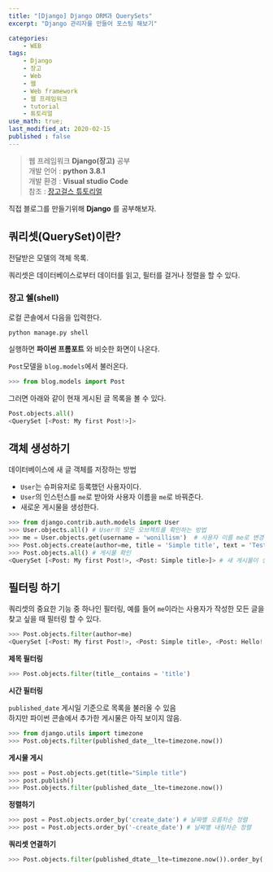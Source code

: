 ```yaml
---
title: "[Django] Django ORM과 QuerySets"
excerpt: "Django 관리자를 만들어 포스팅 해보기"

categories:
    - WEB
tags:
    - Django
    - 장고
    - Web
    - 웹
    - Web framework
    - 웹 프레임워크
    - tutorial
    - 튜토리얼
use_math: true;
last_modified_at: 2020-02-15
published : false
--- 
```

> 웹 프레임워크 __Django(장고)__ 공부  
> 개발 언어 : __python 3.8.1__  
> 개발 환경 : __Visual studio Code__  
> 참조 : [장고걸스 튜토리얼](https://tutorial.djangogirls.org/ko/)   
  
직접 블로그를 만들기위해 __Django__ 를 공부해보자.  
  
## __쿼리셋(QuerySet)이란?__  
  
전달받은 모델의 객체 목록.  
  
쿼리셋은 데이터베이스로부터 데이터를 읽고, 필터를 걸거나 정렬을 할 수 있다. 
  
### __장고 쉘(shell)__  
로컬 콘솔에서 다음을 입력한다.  
```
python manage.py shell  
```  
실행하면 __파이썬 프롬포트__ 와 비슷한 화면이 나온다.  
  
`Post`모델을 `blog.models`에서 불러온다.  
  
```py  
>>> from blog.models import Post
```   
그러면 아래와 같이 현재 게시된 글 목록을 볼 수 있다.  
  
```py  
Post.objects.all()
<QuerySet [<Post: My first Post!>]>  
```  
  
  
## __객체 생성하기__  
데이터베이스에 새 글 객체를 저장하는 방법  
  
+ `User`는 슈퍼유저로 등록했던 사용자이다. 
+ `User`의 인스턴스를 `me`로 받아와 사용자 이름을 `me`로 바꿔준다.
+ 새로운 게시물을 생성한다.   

```py  
>>> from django.contrib.auth.models import User  
>>> User.objects.all() # User의 모든 오브젝트를 확인하는 방법  
>>> me = User.objects.get(username = 'wonillism')  # 사용자 이름 me로 변경
>>> Post.objects.create(author=me, title = 'Simple title', text = 'Test')  # 새 게시물 생성  
>>> Post.objects.all() # 게시물 확인  
<QuerySet [<Post: My first Post!>, <Post: Simple title>]> # 새 게시물이 생성된 것을 확인 할 수 있다.
```  
  
## __필터링 하기__  
쿼리셋의 중요한 기능 중 하나인 필터링, 예를 들어 `me`이라는 사용자가 작성한 모든 글을 찾고 싶을 때 필터링 할 수 있다.  
  
```py  
>>> Post.objects.filter(author=me)  
<QuerySet [<Post: My first Post!>, <Post: Simple title>, <Post: Hello!!>]>
```  
  
__제목 필터링__  
  
```py  
>>> Post.objects.filter(title__contains = 'title')  
```  
  
__시간 필터링__  
  
`published_date` 게시일 기준으로 목록을 불러올 수 있음  
하지만 파이썬 콘솔에서 추가한 게시물은 아직 보이지 않음.
```py  
>>> from django.utils import timezone  
>>> Post.objects.filter(published_date__lte=timezone.now())    
```  
  
__게시물 게시__  
  
```py  
>>> post = Post.objects.get(title="Simple title")  
>>> post.publish()  
>>> Post.objects.filter(published_date__lte=timezone.now())  
```  
  
__정렬하기__  
  
```py  
>>> post = Post.objects.order_by('create_date') # 날짜별 오름차순 정렬  
>>> post = Post.objects.order_by('-create_date') # 날짜별 내림차순 정렬  
```  
  
__쿼리셋 연결하기__  
  
```py  
>>> Post.objects.filter(published_dtate__lte=timezone.now()).order_by('published_date')  
```  
  
